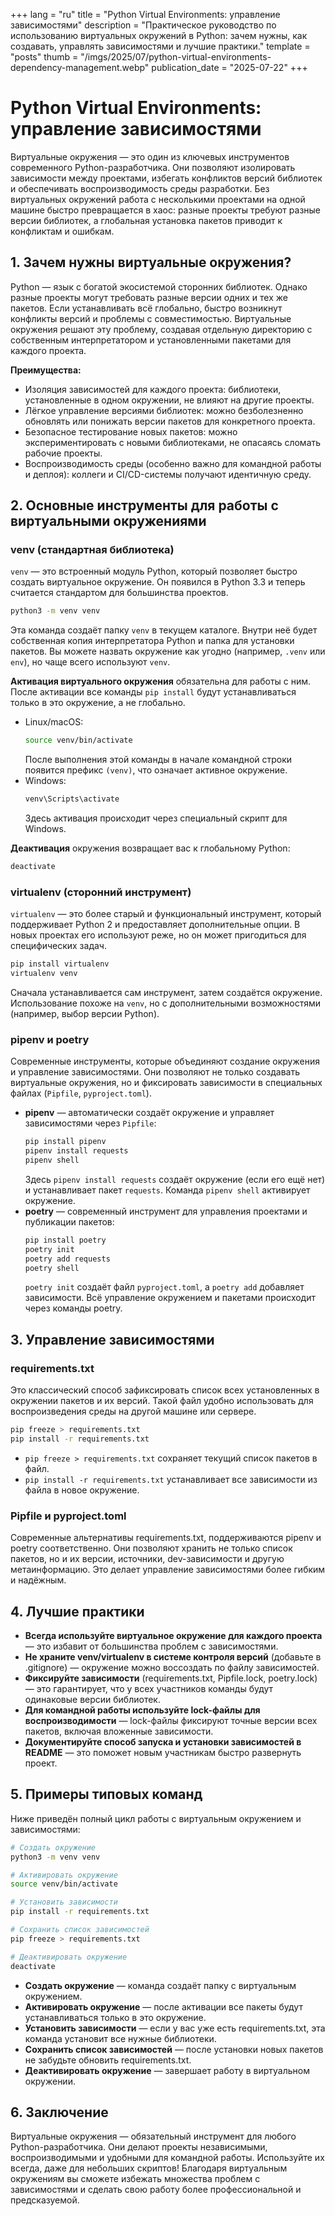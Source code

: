 +++
lang = "ru"
title = "Python Virtual Environments: управление зависимостями"
description = "Практическое руководство по использованию виртуальных окружений в Python: зачем нужны, как создавать, управлять зависимостями и лучшие практики."
template = "posts"
thumb = "/imgs/2025/07/python-virtual-environments-dependency-management.webp"
publication_date = "2025-07-22"
+++

# Python Virtual Environments: управление зависимостями

Виртуальные окружения — это один из ключевых инструментов современного Python-разработчика. Они позволяют изолировать зависимости между проектами, избегать конфликтов версий библиотек и обеспечивать воспроизводимость среды разработки. Без виртуальных окружений работа с несколькими проектами на одной машине быстро превращается в хаос: разные проекты требуют разные версии библиотек, а глобальная установка пакетов приводит к конфликтам и ошибкам.

## 1. Зачем нужны виртуальные окружения?

Python — язык с богатой экосистемой сторонних библиотек. Однако разные проекты могут требовать разные версии одних и тех же пакетов. Если устанавливать всё глобально, быстро возникнут конфликты версий и проблемы с совместимостью. Виртуальные окружения решают эту проблему, создавая отдельную директорию с собственным интерпретатором и установленными пакетами для каждого проекта.

**Преимущества:**
- Изоляция зависимостей для каждого проекта: библиотеки, установленные в одном окружении, не влияют на другие проекты.
- Лёгкое управление версиями библиотек: можно безболезненно обновлять или понижать версии пакетов для конкретного проекта.
- Безопасное тестирование новых пакетов: можно экспериментировать с новыми библиотеками, не опасаясь сломать рабочие проекты.
- Воспроизводимость среды (особенно важно для командной работы и деплоя): коллеги и CI/CD-системы получают идентичную среду.

## 2. Основные инструменты для работы с виртуальными окружениями

### venv (стандартная библиотека)

`venv` — это встроенный модуль Python, который позволяет быстро создать виртуальное окружение. Он появился в Python 3.3 и теперь считается стандартом для большинства проектов.

```bash
python3 -m venv venv
```

Эта команда создаёт папку `venv` в текущем каталоге. Внутри неё будет собственная копия интерпретатора Python и папка для установки пакетов. Вы можете назвать окружение как угодно (например, `.venv` или `env`), но чаще всего используют `venv`.

**Активация виртуального окружения** обязательна для работы с ним. После активации все команды `pip install` будут устанавливаться только в это окружение, а не глобально.

- Linux/macOS:
  ```bash
  source venv/bin/activate
  ```
  После выполнения этой команды в начале командной строки появится префикс `(venv)`, что означает активное окружение.
- Windows:
  ```cmd
  venv\Scripts\activate
  ```
  Здесь активация происходит через специальный скрипт для Windows.

**Деактивация** окружения возвращает вас к глобальному Python:
```bash
deactivate
```

### virtualenv (сторонний инструмент)

`virtualenv` — это более старый и функциональный инструмент, который поддерживает Python 2 и предоставляет дополнительные опции. В новых проектах его используют реже, но он может пригодиться для специфических задач.

```bash
pip install virtualenv
virtualenv venv
```

Сначала устанавливается сам инструмент, затем создаётся окружение. Использование похоже на `venv`, но с дополнительными возможностями (например, выбор версии Python).

### pipenv и poetry

Современные инструменты, которые объединяют создание окружения и управление зависимостями. Они позволяют не только создавать виртуальные окружения, но и фиксировать зависимости в специальных файлах (`Pipfile`, `pyproject.toml`).

- **pipenv** — автоматически создаёт окружение и управляет зависимостями через `Pipfile`:
  ```bash
  pip install pipenv
  pipenv install requests
  pipenv shell
  ```
  Здесь `pipenv install requests` создаёт окружение (если его ещё нет) и устанавливает пакет `requests`. Команда `pipenv shell` активирует окружение.
- **poetry** — современный инструмент для управления проектами и публикации пакетов:
  ```bash
  pip install poetry
  poetry init
  poetry add requests
  poetry shell
  ```
  `poetry init` создаёт файл `pyproject.toml`, а `poetry add` добавляет зависимости. Всё управление окружением и пакетами происходит через команды poetry.

## 3. Управление зависимостями

### requirements.txt

Это классический способ зафиксировать список всех установленных в окружении пакетов и их версий. Такой файл удобно использовать для воспроизведения среды на другой машине или сервере.

```bash
pip freeze > requirements.txt
pip install -r requirements.txt
```

- `pip freeze > requirements.txt` сохраняет текущий список пакетов в файл.
- `pip install -r requirements.txt` устанавливает все зависимости из файла в новое окружение.

### Pipfile и pyproject.toml

Современные альтернативы requirements.txt, поддерживаются pipenv и poetry соответственно. Они позволяют хранить не только список пакетов, но и их версии, источники, dev-зависимости и другую метаинформацию. Это делает управление зависимостями более гибким и надёжным.

## 4. Лучшие практики

- **Всегда используйте виртуальное окружение для каждого проекта** — это избавит от большинства проблем с зависимостями.
- **Не храните venv/virtualenv в системе контроля версий** (добавьте в .gitignore) — окружение можно воссоздать по файлу зависимостей.
- **Фиксируйте зависимости** (requirements.txt, Pipfile.lock, poetry.lock) — это гарантирует, что у всех участников команды будут одинаковые версии библиотек.
- **Для командной работы используйте lock-файлы для воспроизводимости** — lock-файлы фиксируют точные версии всех пакетов, включая вложенные зависимости.
- **Документируйте способ запуска и установки зависимостей в README** — это поможет новым участникам быстро развернуть проект.

## 5. Примеры типовых команд

Ниже приведён полный цикл работы с виртуальным окружением и зависимостями:

```bash
# Создать окружение
python3 -m venv venv

# Активировать окружение
source venv/bin/activate

# Установить зависимости
pip install -r requirements.txt

# Сохранить список зависимостей
pip freeze > requirements.txt

# Деактивировать окружение
deactivate
```

- **Создать окружение** — команда создаёт папку с виртуальным окружением.
- **Активировать окружение** — после активации все пакеты будут устанавливаться только в это окружение.
- **Установить зависимости** — если у вас уже есть requirements.txt, эта команда установит все нужные библиотеки.
- **Сохранить список зависимостей** — после установки новых пакетов не забудьте обновить requirements.txt.
- **Деактивировать окружение** — завершает работу в виртуальном окружении.

## 6. Заключение

Виртуальные окружения — обязательный инструмент для любого Python-разработчика. Они делают проекты независимыми, воспроизводимыми и удобными для командной работы. Используйте их всегда, даже для небольших скриптов! Благодаря виртуальным окружениям вы сможете избежать множества проблем с зависимостями и сделать свою работу более профессиональной и предсказуемой. 

